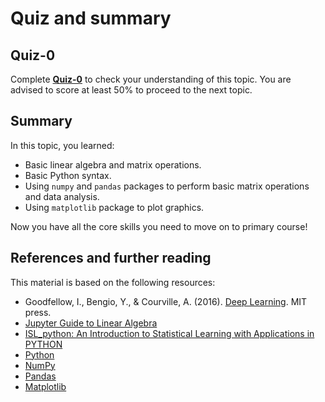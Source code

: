 # Quiz and summary

## Quiz-0

Complete [**Quiz-0**](https://docs.google.com/forms/d/e/1FAIpQLScuoQvL2b5-6HFcomzdDprkbYHogXRzKj00edzusaFuLn7gIA/viewform?usp=share_link) to check your understanding of this topic. You are advised to score at least 50% to proceed to the next topic.

## Summary

In this topic, you learned:
- Basic linear algebra and matrix operations.
- Basic Python syntax.
- Using `numpy` and `pandas` packages to perform basic matrix operations and data analysis.
- Using `matplotlib` package to plot graphics.

Now you have all the core skills you need to move on to primary course!

## References and further reading

This material is based on the following resources:
- Goodfellow, I., Bengio, Y., & Courville, A. (2016). [Deep Learning](https://www.deeplearningbook.org/). MIT press.
- [Jupyter Guide to Linear Algebra](https://bvanderlei.github.io/jupyter-guide-to-linear-algebra/intro.html)
- [ISL_python: An Introduction to Statistical Learning with Applications in PYTHON](https://github.com/qx0731/Sharing_ISL_python)
- [Python](https://www.python.org/)
- [NumPy](https://numpy.org/)
- [Pandas](https://pandas.pydata.org/)
- [Matplotlib](https://matplotlib.org/)
<!-- - Coursera online course [Programming for Everybody (Getting Started with Python)](https://www.coursera.org/learn/python) -->
